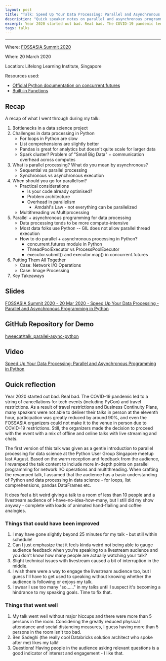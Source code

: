 ```yaml
---
layout: post
title: "Talk: Speed Up Your Data Processing: Parallel and Asynchronous Programming in Python"
description: "Quick speaker notes on parallel and asynchronous programming in Python + FOSSASIA Summit 2020 talk reflection"
excerpt: Year 2020 started out bad. Real bad. The COVID-19 pandemic led to a string of cancellations for tech events (including PyCon) and travel restrictions. As a result of travel restrictions and Business Continuity Plans, many speakers were not able to deliver their talks in person at the eleventh hour, participation was greatly reduced by around 90%, and even the FOSSASIA organizers could not make it to the venue in person due to COVID-19 restrictions. Still, the organizers made the decision to proceed with the event with a mix of offline and online talks with live streaming and chats.
tags: talks
---
```

---
Where: [FOSSASIA Summit 2020](https://summit.fossasia.org/)

When: 20 March 2020

Location: Lifelong Learning Institute, Singapore

Resources used:
- [Official Python documentation on concurrent.futures](https://docs.python.org/3/library/concurrent.futures.html)
- [Built-in Functions](https://docs.python.org/3/library/functions.html#map)

## Recap

A recap of what I went through during my talk:

1. Bottlenecks in a data science project
2. Challenges in data processing in Python
    - For loops in Python are slow
    - List comprehensions are slightly better
    - Pandas is great for analytics but doesn't quite scale for larger data
    - Spark cluster? Problem of "Small Big Data" + communication overhead across computes
3. What is parallel processing? What do you mean by asynchronous?
    - Sequential vs parallel processing
    - Synchronous vs asynchronous execution
4. When should you go for parallelism?
    - Practical considerations
        - Is your code already optimised?
        - Problem architecture
        - Overhead in parallelism
            - Amdahl's Law - not everything can be parallelized
    - Multithreading vs Multiprocessing
5. Parallel + asynchronous programming for data processing
    - Data processing tends to be more compute-intensive
    - Most data folks use Python -- GIL does not allow parallel thread execution       
    - How to do parallel + asynchronous processing in Python?
        - concurrent.futures module in Python
        - ThreadPoolExecutor vs ProcessPoolExecutor
        - executor.submit() and executor.map() in concurrent.futures
7. Putting Them All Together
    - Case: Network I/O Operations
    - Case: Image Processing
7. Key Takeaways

## Slides

[FOSSASIA Summit 2020 - 20 Mar 2020 - Speed Up Your Data Processing - Parallel and Asynchronous Programming in Python](https://docs.google.com/presentation/d/1J5_40II5gUeGFZKRHOg6s4oCSGN0Sh_ldMv4rUjH4oo/edit?usp=sharing)

## GitHub Repository for Demo

[hweecat/talk_parallel-async-python](https://github.com/hweecat/talk_parallel-async-python)

## Video

[Speed Up Your Data Processing: Parallel and Asynchronous Programming in Python](https://youtu.be/aB6f5KicM2Y)

## Quick reflection

Year 2020 started out bad. Real bad. The COVID-19 pandemic led to a string of cancellations for tech events (including PyCon) and travel restrictions. As a result of travel restrictions and Business Continuity Plans, many speakers were not able to deliver their talks in person at the eleventh hour, participation was greatly reduced by around 90%, and even the FOSSASIA organizers could not make it to the venue in person due to COVID-19 restrictions. Still, the organizers made the decision to proceed with the event with a mix of offline and online talks with live streaming and chats.

The first version of this talk was given as a gentle introduction to parallel processing for data science at the Python User Group Singapore meetup last August. Based on the warm reception and feedback from the audience, I revamped the talk content to include more in-depth points on parallel programming for network I/O operations and multithreading. When crafting the revamped talk, I assumed that the audience has a basic understanding of Python and data processing in data science - for loops, list comprehensions, pandas DataFrames etc.

It does feel a bit weird giving a talk to a room of less than 10 people and a livestream audience of I-have-no-idea-how-many, but I still did my show anyway - complete with loads of animated hand-flailing and coffee analogies.

### Things that could have been improved

1. I may have gone slightly beyond 25 minutes for my talk - but still within schedule!
2. Can I just emphasize that it feels kinda weird not being able to gauge audience feedback when you're speaking to a livestream audience and you don't know how many people are actually watching your talk?
3. Slight technical issues with livestream caused a bit of interruption in the middle.
4. I wish there were a way to engage the livestream audience too, but I guess I'll have to get used to speaking without knowing whether the audience is following or enjoys my talk.
5. I swear I use too many "so......" in my talks until I suspect it's becoming a hindrance to my speaking goals. Time to fix that.

### Things that went well

1. My talk went well without major hiccups and there were more than 5 persons in the room. Considering the greatly reduced physical attendance and social distancing measures, I guess having more than 5 persons in the room isn't too bad.
2. Ben Sadeghi (the really cool Databricks solution architect who spoke after me) likes my talk!
3. Questions! Having people in the audience asking relevant questions is a good indicator of interest and engagement - I like that.